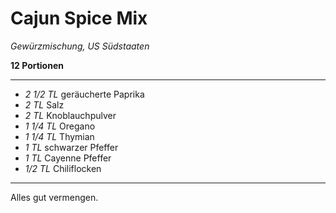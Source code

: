 # Cajun Spice Mix
*Gewürzmischung, US Südstaaten*

**12 Portionen**

---
- *2 1/2 TL* geräucherte Paprika
- *2 TL* Salz 
- *2 TL* Knoblauchpulver
- *1 1/4 TL* Oregano 
- *1 1/4 TL* Thymian 
- *1 TL* schwarzer Pfeffer 
- *1 TL* Cayenne Pfeffer
- *1/2 TL* Chiliflocken
---

Alles gut vermengen.